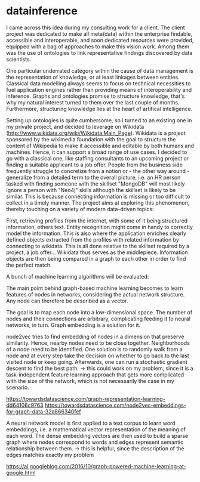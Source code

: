 # datainference

I came across this idea during my consulting work for a client. The client project was dedicated to make all meta(data) within the enterprise findable, accessible and interoperable, and soon dedicated resources were provided, equipped with a bag of approaches to make this vision work. Among them was the use of ontologies to link representative findings discovered by data scientists.  

One particular underrated category within the cause of data management is the representation of knowledge, or at least linkages between entities. Classical data modelling always seems to focus on technical necessities to fuel application engines rather than providing means of interoperability and inference. Graphs and ontologies promise to structure knowledge, that's why my natural interest turned to them over the last couple of months. Furthermore, structuring knowledge lies at the heart of artifical intelligence. 

Setting up ontologies is quite cumbersome, so I turned to an existing one in my private project, and decided to leverage on Wikidata (http://www.wikidata.org/wiki/Wikidata:Main_Page). Wikidata is a project sponsored by the wikimedia foundation with the goal to structure the content of Wikipedia to make it accessible and editable by both humans and machines. Hence, it can support a broad range of use cases. I decided to go with a classical one, like staffing consultants to an upcoming project or finding a suitable applicant to a job offer. People from the business side frequently struggle to concretize from a notion or - the other way around - generalize from a detailed term to the overall picture, i.e. an HR person tasked with finding someone with the skillset "MongoDB" will most likely ignore a person with "Neo4j" skills although the skillset is likely to be similar. This is because connecting information is missing or too difficult to collect in a timely manner. The project aims at exploring this phenomenon, thereby touching on a variety of modern data-driven topics:

First, retrieving profiles from the internet, with some of it being structured information, others text. Entity recognition might come in handy to correctly model the information. This is also where the application enriches clearly defined objects extracted from the profiles with related information by connecting to wikidata. This is all done relative to the skillset required by a project, a job offer... Wikidata thus serves as the middlepiece. Information objects are then being compared in a graph to each other in order to find the perfect match.

A bunch of machine learning algorithms will be evaluated:

The main point behind graph-based machine learning becomes to learn features of nodes in networks, considering the actual network structure. Any node can therefore be described as a vector.

The goal is to map each node into a low-dimensional space. The number of nodes and their connections are arbitrary, complicating feeding it to neural networks, in turn. Graph embedding is a solution for it.

node2vec tries to find embedding of nodes in a dimension that preserve similarity. Hence, nearby nodes need to be close together. Neighborhoods of a node need to be identified. One solution is to randomly walk from a node and at every step take the decision on whether to go back to the last visited node or keep going. Afterwards, one can run a stochastic gradient descent to find the best path.
-> this could work on my problem, since it is a task-independent feature learning approach that gets more complicated with the size of the network, which is not necessarily the case in my scenario.

https://towardsdatascience.com/graph-representation-learning-dd64106c9763
https://towardsdatascience.com/node2vec-embeddings-for-graph-data-32a866340fef


A neural network model is first applied to a text corpus to learn word embeddings, i.e. a mathematical vector representation of the meaning of each word. The dense embedding vectors are then used to build a sparse graph where nodes correspond to words and edges represent semantic relationship between them.
-> this is helpful, since the description of the edges matches exactly my problem

https://ai.googleblog.com/2016/10/graph-powered-machine-learning-at-google.html


